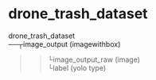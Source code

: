 # drone_trash_dataset
drone_trash_dataset  
──┬image_output (imagewithbox)  
>>└image_output_raw (image)  
>>└label (yolo type)  
